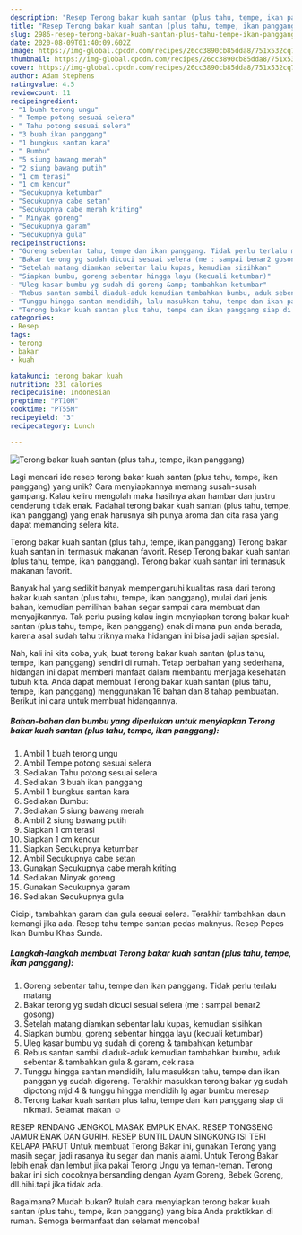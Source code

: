 ```yaml
---
description: "Resep Terong bakar kuah santan (plus tahu, tempe, ikan panggang), Lezat"
title: "Resep Terong bakar kuah santan (plus tahu, tempe, ikan panggang), Lezat"
slug: 2986-resep-terong-bakar-kuah-santan-plus-tahu-tempe-ikan-panggang-lezat
date: 2020-08-09T01:40:09.602Z
image: https://img-global.cpcdn.com/recipes/26cc3890cb85dda8/751x532cq70/terong-bakar-kuah-santan-plus-tahu-tempe-ikan-panggang-foto-resep-utama.jpg
thumbnail: https://img-global.cpcdn.com/recipes/26cc3890cb85dda8/751x532cq70/terong-bakar-kuah-santan-plus-tahu-tempe-ikan-panggang-foto-resep-utama.jpg
cover: https://img-global.cpcdn.com/recipes/26cc3890cb85dda8/751x532cq70/terong-bakar-kuah-santan-plus-tahu-tempe-ikan-panggang-foto-resep-utama.jpg
author: Adam Stephens
ratingvalue: 4.5
reviewcount: 11
recipeingredient:
- "1 buah terong ungu"
- " Tempe potong sesuai selera"
- " Tahu potong sesuai selera"
- "3 buah ikan panggang"
- "1 bungkus santan kara"
- " Bumbu"
- "5 siung bawang merah"
- "2 siung bawang putih"
- "1 cm terasi"
- "1 cm kencur"
- "Secukupnya ketumbar"
- "Secukupnya cabe setan"
- "Secukupnya cabe merah kriting"
- " Minyak goreng"
- "Secukupnya garam"
- "Secukupnya gula"
recipeinstructions:
- "Goreng sebentar tahu, tempe dan ikan panggang. Tidak perlu terlalu matang"
- "Bakar terong yg sudah dicuci sesuai selera (me : sampai benar2 gosong)"
- "Setelah matang diamkan sebentar lalu kupas, kemudian sisihkan"
- "Siapkan bumbu, goreng sebentar hingga layu (kecuali ketumbar)"
- "Uleg kasar bumbu yg sudah di goreng &amp; tambahkan ketumbar"
- "Rebus santan sambil diaduk-aduk kemudian tambahkan bumbu, aduk sebentar &amp; tambahkan gula &amp; garam, cek rasa"
- "Tunggu hingga santan mendidih, lalu masukkan tahu, tempe dan ikan panggan yg sudah digoreng. Terakhir masukkan terong bakar yg sudah dipotong mjd 4 &amp; tunggu hingga mendidih lg agar bumbu meresap"
- "Terong bakar kuah santan plus tahu, tempe dan ikan panggang siap di nikmati. Selamat makan ☺️"
categories:
- Resep
tags:
- terong
- bakar
- kuah

katakunci: terong bakar kuah 
nutrition: 231 calories
recipecuisine: Indonesian
preptime: "PT10M"
cooktime: "PT55M"
recipeyield: "3"
recipecategory: Lunch

---
```



![Terong bakar kuah santan (plus tahu, tempe, ikan panggang)](https://img-global.cpcdn.com/recipes/26cc3890cb85dda8/751x532cq70/terong-bakar-kuah-santan-plus-tahu-tempe-ikan-panggang-foto-resep-utama.jpg)

Lagi mencari ide resep terong bakar kuah santan (plus tahu, tempe, ikan panggang) yang unik? Cara menyiapkannya memang susah-susah gampang. Kalau keliru mengolah maka hasilnya akan hambar dan justru cenderung tidak enak. Padahal terong bakar kuah santan (plus tahu, tempe, ikan panggang) yang enak harusnya sih punya aroma dan cita rasa yang dapat memancing selera kita.

Terong bakar kuah santan (plus tahu, tempe, ikan panggang) Terong bakar kuah santan ini termasuk makanan favorit. Resep Terong bakar kuah santan (plus tahu, tempe, ikan panggang). Terong bakar kuah santan ini termasuk makanan favorit.

Banyak hal yang sedikit banyak mempengaruhi kualitas rasa dari terong bakar kuah santan (plus tahu, tempe, ikan panggang), mulai dari jenis bahan, kemudian pemilihan bahan segar sampai cara membuat dan menyajikannya. Tak perlu pusing kalau ingin menyiapkan terong bakar kuah santan (plus tahu, tempe, ikan panggang) enak di mana pun anda berada, karena asal sudah tahu triknya maka hidangan ini bisa jadi sajian spesial.


Nah, kali ini kita coba, yuk, buat terong bakar kuah santan (plus tahu, tempe, ikan panggang) sendiri di rumah. Tetap berbahan yang sederhana, hidangan ini dapat memberi manfaat dalam membantu menjaga kesehatan tubuh kita. Anda dapat membuat Terong bakar kuah santan (plus tahu, tempe, ikan panggang) menggunakan 16 bahan dan 8 tahap pembuatan. Berikut ini cara untuk membuat hidangannya.

<!--inarticleads1-->

##### Bahan-bahan dan bumbu yang diperlukan untuk menyiapkan Terong bakar kuah santan (plus tahu, tempe, ikan panggang):

1. Ambil 1 buah terong ungu
1. Ambil  Tempe potong sesuai selera
1. Sediakan  Tahu potong sesuai selera
1. Sediakan 3 buah ikan panggang
1. Ambil 1 bungkus santan kara
1. Sediakan  Bumbu:
1. Sediakan 5 siung bawang merah
1. Ambil 2 siung bawang putih
1. Siapkan 1 cm terasi
1. Siapkan 1 cm kencur
1. Siapkan Secukupnya ketumbar
1. Ambil Secukupnya cabe setan
1. Gunakan Secukupnya cabe merah kriting
1. Sediakan  Minyak goreng
1. Gunakan Secukupnya garam
1. Sediakan Secukupnya gula


Cicipi, tambahkan garam dan gula sesuai selera. Terakhir tambahkan daun kemangi jika ada. Resep tahu tempe santan pedas maknyus. Resep Pepes Ikan Bumbu Khas Sunda. 

<!--inarticleads2-->

##### Langkah-langkah membuat Terong bakar kuah santan (plus tahu, tempe, ikan panggang):

1. Goreng sebentar tahu, tempe dan ikan panggang. Tidak perlu terlalu matang
1. Bakar terong yg sudah dicuci sesuai selera (me : sampai benar2 gosong)
1. Setelah matang diamkan sebentar lalu kupas, kemudian sisihkan
1. Siapkan bumbu, goreng sebentar hingga layu (kecuali ketumbar)
1. Uleg kasar bumbu yg sudah di goreng &amp; tambahkan ketumbar
1. Rebus santan sambil diaduk-aduk kemudian tambahkan bumbu, aduk sebentar &amp; tambahkan gula &amp; garam, cek rasa
1. Tunggu hingga santan mendidih, lalu masukkan tahu, tempe dan ikan panggan yg sudah digoreng. Terakhir masukkan terong bakar yg sudah dipotong mjd 4 &amp; tunggu hingga mendidih lg agar bumbu meresap
1. Terong bakar kuah santan plus tahu, tempe dan ikan panggang siap di nikmati. Selamat makan ☺️


RESEP RENDANG JENGKOL MASAK EMPUK ENAK. RESEP TONGSENG JAMUR ENAK DAN GURIH. RESEP BUNTIL DAUN SINGKONG ISI TERI KELAPA PARUT Untuk membuat Terong Bakar ini, gunakan Terong yang masih segar, jadi rasanya itu segar dan manis alami. Untuk Terong Bakar lebih enak dan lembut jika pakai Terong Ungu ya teman-teman. Terong bakar ini sich cocoknya bersanding dengan Ayam Goreng, Bebek Goreng, dll.hihi.tapi jika tidak ada. 

Bagaimana? Mudah bukan? Itulah cara menyiapkan terong bakar kuah santan (plus tahu, tempe, ikan panggang) yang bisa Anda praktikkan di rumah. Semoga bermanfaat dan selamat mencoba!
